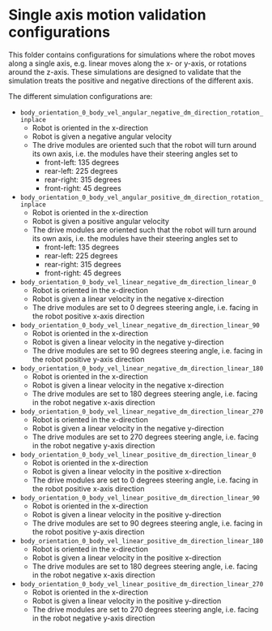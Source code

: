 # Single axis motion validation configurations

This folder contains configurations for simulations where the robot moves along a single axis,
e.g. linear moves along the x- or y-axis, or rotations around the z-axis. These simulations are
designed to validate that the simulation treats the positive and  negative directions of the
different axis.

The different simulation configurations are:

- `body_orientation_0_body_vel_angular_negative_dm_direction_rotation_inplace`
  - Robot is oriented in the x-direction
  - Robot is given a negative angular velocity
  - The drive modules are oriented such that the robot will turn around its own axis, i.e. the
    modules have their steering angles set to
    - front-left: 135 degrees
    - rear-left: 225 degrees
    - rear-right: 315 degrees
    - front-right: 45 degrees
- `body_orientation_0_body_vel_angular_positive_dm_direction_rotation_inplace`
  - Robot is oriented in the x-direction
  - Robot is given a positive angular velocity
  - The drive modules are oriented such that the robot will turn around its own axis, i.e. the
    modules have their steering angles set to
    - front-left: 135 degrees
    - rear-left: 225 degrees
    - rear-right: 315 degrees
    - front-right: 45 degrees
- `body_orientation_0_body_vel_linear_negative_dm_direction_linear_0`
  - Robot is oriented in the x-direction
  - Robot is given a linear velocity in the negative x-direction
  - The drive modules are set to 0 degrees steering angle, i.e. facing in the robot positive
    x-axis direction
- `body_orientation_0_body_vel_linear_negative_dm_direction_linear_90`
  - Robot is oriented in the x-direction
  - Robot is given a linear velocity in the negative y-direction
  - The drive modules are set to 90 degrees steering angle, i.e. facing in the robot positive
    y-axis direction
- `body_orientation_0_body_vel_linear_negative_dm_direction_linear_180`
  - Robot is oriented in the x-direction
  - Robot is given a linear velocity in the negative x-direction
  - The drive modules are set to 180 degrees steering angle, i.e. facing in the robot negative
    x-axis direction
- `body_orientation_0_body_vel_linear_negative_dm_direction_linear_270`
  - Robot is oriented in the x-direction
  - Robot is given a linear velocity in the negative y-direction
  - The drive modules are set to 270 degrees steering angle, i.e. facing in the robot negative
    y-axis direction
- `body_orientation_0_body_vel_linear_positive_dm_direction_linear_0`
  - Robot is oriented in the x-direction
  - Robot is given a linear velocity in the positive x-direction
  - The drive modules are set to 0 degrees steering angle, i.e. facing in the robot positive
    x-axis direction
- `body_orientation_0_body_vel_linear_positive_dm_direction_linear_90`
  - Robot is oriented in the x-direction
  - Robot is given a linear velocity in the positive y-direction
  - The drive modules are set to 90 degrees steering angle, i.e. facing in the robot positive
    y-axis direction
- `body_orientation_0_body_vel_linear_positive_dm_direction_linear_180`
  - Robot is oriented in the x-direction
  - Robot is given a linear velocity in the positive x-direction
  - The drive modules are set to 180 degrees steering angle, i.e. facing in the robot negative
    x-axis direction
- `body_orientation_0_body_vel_linear_positive_dm_direction_linear_270`
  - Robot is oriented in the x-direction
  - Robot is given a linear velocity in the positive y-direction
  - The drive modules are set to 270 degrees steering angle, i.e. facing in the robot negative
    y-axis direction
